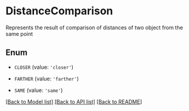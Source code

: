 # DistanceComparison

Represents the result of comparison of distances of two object from the same point

## Enum

* `CLOSER` (value: `'closer'`)

* `FARTHER` (value: `'farther'`)

* `SAME` (value: `'same'`)

[[Back to Model list]](../README.md#documentation-for-models) [[Back to API list]](../README.md#documentation-for-api-endpoints) [[Back to README]](../README.md)


